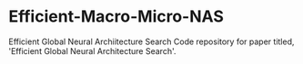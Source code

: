 # Efficient-Macro-Micro-NAS
Efficient Global Neural Archiitecture Search
Code repository for paper titled, 'Efficient Global Neural Architecture Search'.
